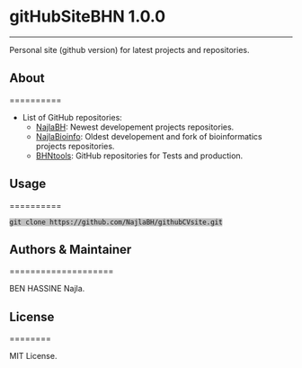 # gitHubSiteBHN 1.0.0
--------------------------------------

Personal site (github version) for latest projects and repositories.

## About
==========

* List of GitHub repositories:
	- <a href="">NajlaBH</a>: Newest developement projects repositories.
	- <a href="https://github.com/NajlaBioinfo">NajlaBioinfo</a>: Oldest developement and fork of bioinformatics projects repositories.
	- <a href="https://github.com/BHNtools">BHNtools</a>: GitHub repositories for Tests and production.

	
## Usage
==========

<pre><code style='background: #C0C0C0;'>git clone https://github.com/NajlaBH/githubCVsite.git</code></pre>

## Authors & Maintainer
====================

BEN HASSINE Najla.

## License
========

MIT License.
